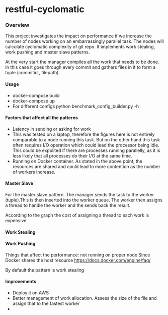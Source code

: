 # restful-cyclomatic
### Overview 
This project investigates the impact on performance if we increase the number of nodes working on an embarrassingly parallel task. The nodes will calculate cyclomatic complexity of git repo. It implements work stealing, work pushing and master slave patterns.

At the very start the manager compiles all the work that needs to be done. In this case it goes through every commit and gathers files in it to form a tuple (commitid , filepath).

#### Usage
- docker-compose build
- docker-compose up
- For different configs python benchmark_config_builder.py -h
#### Factors that affect all the patterns
- Latency in sending or asking for work
- This was tested on a laptop, therefore the figures here is not entirely comparable to a node running this task. But on the other hand this task often requires I/O operation which could lead the processor being idle. This could be expolited if there are processes running parallelly, as it is less likely that all processes do their I/O at the same time.
- Running on Docker container. As stated in the above point, the resources are shared and could lead to more contention as the number of workers increase.
#### Master Slave

For the master slave pattern. The manager sends the task to the worker (tuple).This is then inserted into the worker queue. The worker then assigns a thread to handle the worker and the sends back the result.

According to the graph the cost of assigning a thread to each work is expensive
#### Work Stealing



#### Work Pushing
Things that affect the performance:
not running on proper node 
Since Docker shares the host resource
https://docs.docker.com/engine/faq/

By default the pattern is work stealing

#### Improvements
- Deploy it on AWS
- Better management of work allocation. Assess the size of the file and assign that to the fastest worker
- 